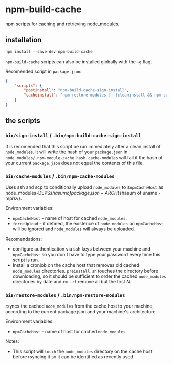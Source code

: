 # npm-build-cache

npm scripts for caching and retrieving node_modules.

## installation

```js
npm install --save-dev npm-build-cache
```

`npm-build-cache` scripts can also be installed globally with the `-g` flag.

Recomended script in `package.json`:
```json
{
    "scripts": {
        "postinstall": "npm-build-cache-sign-install",
        "cacheinstall": "npm-restore-modules || (cleaninstall && npm-cache-modules)"
    }
}
```

## the scripts

### `bin/sign-install` / `.bin/npm-build-cache-sign-install`

It is recomended that this script be run immediately after a clean install of `node_modules`. It will write the hash of your `package.json` in `node_modules/.npm-module-cache.hash`. `cache-modules` will fail if the hash of your current `package.json` does not equal the contents of this file.

### `bin/cache-modules` / `.bin/npm-cache-modules`

Uses ssh and scp to conditionally upload `node_modules` to `$npmCacheHost` as node_modules-DEPS${shasum of package.json}-ARCH${shasum of uname -mprsv}.

Environment variables:
* `npmCacheHost` - name of host for cached `node_modules`.
* `forceUpload` - if defined, the existence of `node_modules` on `npmCacheHost` will be ignored and `node_modules` will always be uploaded.

Recomendations:

* configure authentication via ssh keys between your machine and `npmCacheHost` so you don't have to type your password every time this script is run.
* Install a cronjob on the cache host that removes old cached `node_modules` directories. `preinstall.sh` touches the directory before downloading, so it should be sufficient to order the cached `node_modules` directories by date and `rm -rf` remove all but the first _N_.


### `bin/restore-modules` / `.bin/npm-restore-modules`

rsyncs the cached `node_modules` from the cache host to your machine, according to the current package.json and your machine's architecture.

Environment variables:
* `npmCacheHost` - name of host for cached `node_modules`.

Notes:
* This script will `touch` the `node_modules` directory on the cache host before rsyncing it so it can be identified as recently used.